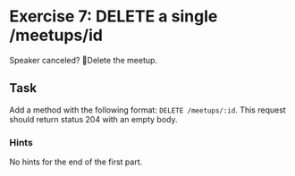 # Exercise 7: DELETE a single /meetups/id

Speaker canceled? 🙁Delete the meetup.

## Task

Add a method with the following format: `DELETE /meetups/:id`. This request should return status 204 with an empty body.

### Hints

No hints for the end of the first part.